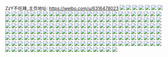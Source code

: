 ZzY不吃辣_主页地址: https://weibo.com/u/6316478023 
![](https://wx4.sinaimg.cn/mw2000/006TtitNly1h916ixcdy4j30jv08tmya.jpg) 
![](https://wx4.sinaimg.cn/mw2000/006TtitNly1h90ym95x0nj34mo334qv6.jpg) 
![](https://wx4.sinaimg.cn/mw2000/006TtitNly1h90ym1wsebj34mo334e83.jpg) 
![](https://wx4.sinaimg.cn/mw2000/006TtitNly1h90ymgvkuij34mo334kjo.jpg) 
![](https://wx4.sinaimg.cn/mw2000/006TtitNly1h90ymptkqzj34mo3344qu.jpg) 
![](https://wx4.sinaimg.cn/mw2000/006TtitNly1h90ymhb6rqj30mu0eutbt.jpg) 
![](https://wx4.sinaimg.cn/mw2000/006TtitNly1h90ymjprgrj34mo334kjm.jpg) 
![](https://wx4.sinaimg.cn/mw2000/006TtitNly1h8t2b3z2f0j30n01dsguf.jpg) 
![](https://wx4.sinaimg.cn/mw2000/006TtitNly1h8np2cq5i3j3104095n08.jpg) 
![](https://wx4.sinaimg.cn/mw2000/006TtitNly1h8jm4mqr6qj30ku0e50tk.jpg) 
![](https://wx4.sinaimg.cn/mw2000/006TtitNly1h8jm4mepmwj32802yo4qr.jpg) 
![](https://wx4.sinaimg.cn/mw2000/006TtitNly1h8imydul7pj30k017bdj9.jpg) 
![](https://wx4.sinaimg.cn/mw2000/006TtitNly1h8gr5enxfxj30mm17n791.jpg) 
![](https://wx4.sinaimg.cn/mw2000/006TtitNly1h8gr5evgn8j30n017jn1k.jpg) 
![](https://wx4.sinaimg.cn/mw2000/006TtitNly1h8gr5t7avcj30n015ladt.jpg) 
![](https://wx4.sinaimg.cn/mw2000/006TtitNly1h8gr5th0f8j30mq0zs778.jpg) 
![](https://wx4.sinaimg.cn/mw2000/006TtitNly1h8gkzyzee6j30u01uo7b0.jpg) 
![](https://wx4.sinaimg.cn/mw2000/006TtitNly1h8gk6vd72aj30fi02fdg2.jpg) 
![](https://wx4.sinaimg.cn/mw2000/006TtitNly1h8ey6nwiomj30j30d7abo.jpg) 
![](https://wx4.sinaimg.cn/mw2000/006TtitNly1h8eefpr4ufj30m6163wgr.jpg) 
![](https://wx4.sinaimg.cn/mw2000/006TtitNly1h8ajvtprmbj30k00zk773.jpg) 
![](https://wx4.sinaimg.cn/mw2000/006TtitNly1h88gzu11qsj30n01ds431.jpg) 
![](https://wx4.sinaimg.cn/mw2000/006TtitNly1h88gzu7706j30b408caah.jpg) 
![](https://wx4.sinaimg.cn/mw2000/006TtitNly1h88gzulhjlj30n01dsjw3.jpg) 
![](https://wx4.sinaimg.cn/mw2000/006TtitNly1h8796hke33j30n01ds190.jpg) 
![](https://wx4.sinaimg.cn/mw2000/006TtitNly1h8799x60uwj30mz0vwacv.jpg) 
![](https://wx4.sinaimg.cn/mw2000/006TtitNly1h87963q73rj30n01dsn13.jpg) 
![](https://wx4.sinaimg.cn/mw2000/006TtitNly1h879659leoj30u01t07an.jpg) 
![](https://wx4.sinaimg.cn/mw2000/006TtitNly1h87965qsiij31be0zkjvu.jpg) 
![](https://wx4.sinaimg.cn/mw2000/006TtitNly1h8796m0sr5j32c0340hdv.jpg) 
![](https://wx4.sinaimg.cn/mw2000/006TtitNly1h8796n66ibj30jv0pzn03.jpg) 
![](https://wx4.sinaimg.cn/mw2000/006TtitNly1h86vb5npzhj30mz13942f.jpg) 
![](https://wx4.sinaimg.cn/mw2000/006TtitNly1h83wu6yjitj30gv0skjuk.jpg) 
![](https://wx4.sinaimg.cn/mw2000/006TtitNly1h83wuiylzqj30m609vac2.jpg) 
![](https://wx4.sinaimg.cn/mw2000/006TtitNly1h83np4ly8rj31ds0n0dwa.jpg) 
![](https://wx4.sinaimg.cn/mw2000/006TtitNly1h83np5kpb5j31ds0n0nnh.jpg) 
![](https://wx4.sinaimg.cn/mw2000/006TtitNly1h83np409pej31ds0n0qjb.jpg) 
![](https://wx4.sinaimg.cn/mw2000/006TtitNly1h83crhkqzgj35pk310u12.jpg) 
![](https://wx4.sinaimg.cn/mw2000/006TtitNly1h7zc2h9byjj30a6053weo.jpg) 
![](https://wx4.sinaimg.cn/mw2000/006TtitNly1h7zc45ovlcj30iz0bs0ts.jpg) 
![](https://wx4.sinaimg.cn/mw2000/006TtitNly1h7zc45uiwsj30jo0jx401.jpg) 
![](https://wx4.sinaimg.cn/mw2000/006TtitNly1h7xv3ychekj32c03401kx.jpg) 
![](https://wx4.sinaimg.cn/mw2000/006TtitNly1h7uogpdtxnj30n01ds43p.jpg) 
![](https://wx4.sinaimg.cn/mw2000/006TtitNly1h7uhvfdvkxj30n00df768.jpg) 
![](https://wx4.sinaimg.cn/mw2000/006TtitNly1h7sf3pec8vj32c0340hdu.jpg) 
![](https://wx4.sinaimg.cn/mw2000/006TtitNly1h7se7muezgj30n01ds7r9.jpg) 
![](https://wx4.sinaimg.cn/mw2000/006TtitNly1h7se7nks0wj30n01ds1hq.jpg) 
![](https://wx4.sinaimg.cn/mw2000/006TtitNly1h7r78eur44j32yg2bze81.jpg) 
![](https://wx4.sinaimg.cn/mw2000/006TtitNly1h7r780xkznj32c0340kjl.jpg) 
![](https://wx4.sinaimg.cn/mw2000/006TtitNly1h7mjuomfsbj30u00q8dk8.jpg) 
![](https://wx4.sinaimg.cn/mw2000/006TtitNly1h7j1lvtkiyj30ig0hst9y.jpg) 
![](https://wx4.sinaimg.cn/mw2000/006TtitNly1h7ejgoa64yj33402c04qr.jpg) 
![](https://wx4.sinaimg.cn/mw2000/006TtitNly1h79wr61iy0j30qa1arn1z.jpg) 
![](https://wx4.sinaimg.cn/mw2000/006TtitNly1h79wr5vdgdj30u01hcwj8.jpg) 
![](https://wx4.sinaimg.cn/mw2000/006TtitNly1h78dno7wq9j30p60j7q5u.jpg) 
![](https://wx4.sinaimg.cn/mw2000/006TtitNly1h76cahlbysj34mo3344qr.jpg) 
![](https://wx4.sinaimg.cn/mw2000/006TtitNly1h76caj5xnwj30u0140tq6.jpg) 
![](https://wx4.sinaimg.cn/mw2000/006TtitNly1h76cbbuxuoj34mo334b29.jpg) 
![](https://wx4.sinaimg.cn/mw2000/006TtitNly1h76cbe6yzuj34mo3347qq.jpg) 
![](https://wx4.sinaimg.cn/mw2000/006TtitNly1h76cbknimfj34mo334u0y.jpg) 
![](https://wx4.sinaimg.cn/mw2000/006TtitNly1h76cbhqh8rj33344mo4qq.jpg) 
![](https://wx4.sinaimg.cn/mw2000/006TtitNly1h756mjumjaj30s4101dgm.jpg) 
![](https://wx4.sinaimg.cn/mw2000/006TtitNly1h71pr1vi95j30ui0u0diw.jpg) 
![](https://wx4.sinaimg.cn/mw2000/006TtitNly1h71pr70mmuj30xo0u0gmr.jpg) 
![](https://wx4.sinaimg.cn/mw2000/006TtitNly1h71pr6estgj30u010yqbs.jpg) 
![](https://wx4.sinaimg.cn/mw2000/006TtitNly1h6zhw7ihntj31sc2dshdt.jpg) 
![](https://wx4.sinaimg.cn/mw2000/006TtitNly1h6z167pmr8j30k00i2wff.jpg) 
![](https://wx4.sinaimg.cn/mw2000/006TtitNly1h6x6vig26rj33402c0npd.jpg) 
![](https://wx4.sinaimg.cn/mw2000/006TtitNly1h6sh9ch471j30q507pdje.jpg) 
![](https://wx4.sinaimg.cn/mw2000/006TtitNly1h6rdxowktoj30k50tyn4k.jpg) 
![](https://wx4.sinaimg.cn/mw2000/006TtitNly1h6rduzokguj30mi0u0tgw.jpg) 
![](https://wx4.sinaimg.cn/mw2000/006TtitNly1h6qb1rx2r1j31l90zjtab.jpg) 
![](https://wx4.sinaimg.cn/mw2000/006TtitNly1h6p2axcnw8j30sg0sg78p.jpg) 
![](https://wx4.sinaimg.cn/mw2000/006TtitNly1h6p2cits4ij30ku0ju406.jpg) 
![](https://wx4.sinaimg.cn/mw2000/006TtitNly1h6jgb71mxpj30qo0qo0uz.jpg) 
![](https://wx4.sinaimg.cn/mw2000/006TtitNly1h6i2hi3q71j30qo0qogm4.jpg) 
![](https://wx4.sinaimg.cn/mw2000/006TtitNly1h6fsahtqhlj30qo0qotay.jpg) 
![](https://wx4.sinaimg.cn/mw2000/006TtitNly1h6erln8w07j30qo0qodgc.jpg) 
![](https://wx4.sinaimg.cn/mw2000/006TtitNly1h6degzricrj30jl1bv3zo.jpg) 
![](https://wx4.sinaimg.cn/mw2000/006TtitNly1h6degzx70zj30jg17jwh2.jpg) 
![](https://wx4.sinaimg.cn/mw2000/006TtitNly1h6degzjeqgj30ja17xwf5.jpg) 
![](https://wx4.sinaimg.cn/mw2000/006TtitNly1h6b6yv3aivj30qo0qodgc.jpg) 
![](https://wx4.sinaimg.cn/mw2000/006TtitNly1h68a42x6m7j30wi1yc4fn.jpg) 
![](https://wx4.sinaimg.cn/mw2000/006TtitNly1h67mpp4g1xj30u0140tk1.jpg) 
![](https://wx4.sinaimg.cn/mw2000/006TtitNly1h67mpdzdysj31hc0nzwgh.jpg) 
![](https://wx4.sinaimg.cn/mw2000/006TtitNly1h66f20l0ayj30zk1bemzb.jpg) 
![](https://wx4.sinaimg.cn/mw2000/006TtitNly1h66f20dlsyj30zk1beq75.jpg) 
![](https://wx4.sinaimg.cn/mw2000/006TtitNly1h66f20vjt1j31be0zkn1l.jpg) 
![](https://wx4.sinaimg.cn/mw2000/006TtitNly1h66f215bpmj31be0zk406.jpg) 
![](https://wx4.sinaimg.cn/mw2000/006TtitNly1h631llro8oj313s0qmabi.jpg) 
![](https://wx4.sinaimg.cn/mw2000/006TtitNly1h61tgnpolaj30hm0fl764.jpg) 
![](https://wx4.sinaimg.cn/mw2000/006TtitNly1h61ti69rztj30n01ds795.jpg) 
![](https://wx4.sinaimg.cn/mw2000/006TtitNly1h61fkfsn1uj30st1f7th5.jpg) 
![](https://wx4.sinaimg.cn/mw2000/006TtitNly1h61fkgd9u3j30ok17pgo8.jpg) 
![](https://wx4.sinaimg.cn/mw2000/006TtitNly1h5uxbh9q6bj30uk3o97wi.jpg) 
![](https://wx4.sinaimg.cn/mw2000/006TtitNly1h5s5klr1cyj30n01ds41v.jpg) 
![](https://wx4.sinaimg.cn/mw2000/006TtitNly1h5mun18ecdj30ma18aaen.jpg) 
![](https://wx4.sinaimg.cn/mw2000/006TtitNly1h5j0ysqqjnj30tw13w7k4.jpg) 
![](https://wx4.sinaimg.cn/mw2000/006TtitNly1h5eqqlqa3bj30mz08kdgp.jpg) 
![](https://wx4.sinaimg.cn/mw2000/006TtitNly1h5ecl4a3a3j32802you10.jpg) 
![](https://wx4.sinaimg.cn/mw2000/006TtitNly1h5ecl53qgaj32c0340npd.jpg) 
![](https://wx4.sinaimg.cn/mw2000/006TtitNly1h5ecmqw1w4j31400u0n3k.jpg) 
![](https://wx4.sinaimg.cn/mw2000/006TtitNly1h5ecmqjsa6j32bc334u0y.jpg) 
![](https://wx4.sinaimg.cn/mw2000/006TtitNly1h5dbpykwjtj30mz0kkdks.jpg) 
![](https://wx4.sinaimg.cn/mw2000/006TtitNly1h5cb3gyfuyj30k00w3q8l.jpg) 
![](https://wx4.sinaimg.cn/mw2000/006TtitNly1h59x0cyd3bj30jr0h40vc.jpg) 
![](https://wx4.sinaimg.cn/mw2000/006TtitNly1h579xwjaw1j30mt199wjs.jpg) 
![](https://wx4.sinaimg.cn/mw2000/006TtitNly1h579xxyotlj30mt19179r.jpg) 
![](https://wx4.sinaimg.cn/mw2000/006TtitNly1h579xys6ntj30u01hcjyx.jpg) 
![](https://wx4.sinaimg.cn/mw2000/006TtitNly1h579xvedyuj31hc0u07bb.jpg) 
![](https://wx4.sinaimg.cn/mw2000/006TtitNly1h56u0vws7yj30kw0kwn03.jpg) 
![](https://wx4.sinaimg.cn/mw2000/006TtitNly1h56u0vmb1fj30gu0mg76r.jpg) 
![](https://wx4.sinaimg.cn/mw2000/006TtitNly1h55l3mz72kj30mz0kjjt3.jpg) 
![](https://wx4.sinaimg.cn/mw2000/006TtitNly1h51q1d96quj30mz0cntaf.jpg) 
![](https://wx4.sinaimg.cn/mw2000/006TtitNly1h51q2qj2okj30lo0itwg7.jpg) 
![](https://wx4.sinaimg.cn/mw2000/006TtitNly1h50wq7bxlij30s00s8762.jpg) 
![](https://wx4.sinaimg.cn/mw2000/006TtitNly1h4yjxloomkj30qx14naia.jpg) 
![](https://wx4.sinaimg.cn/mw2000/006TtitNly1h4yjvilus1j32c03404qr.jpg) 
![](https://wx4.sinaimg.cn/mw2000/006TtitNly1h4pfjofruoj30mi0u0qa3.jpg) 
![](https://wx4.sinaimg.cn/mw2000/006TtitNly1h4ngs464wtj30i303amx8.jpg) 
![](https://wx4.sinaimg.cn/mw2000/006TtitNly1h4mrrd0l4mj30mv16iq6b.jpg) 
![](https://wx4.sinaimg.cn/mw2000/006TtitNly1h4mrrdl49uj30n0186djt.jpg) 
![](https://wx4.sinaimg.cn/mw2000/006TtitNly1h4mrre7mjxj30mq18dq75.jpg) 
![](https://wx4.sinaimg.cn/mw2000/006TtitNly1h4mrrei50dj30mz16egot.jpg) 
![](https://wx4.sinaimg.cn/mw2000/006TtitNly1h4mrretho8j30mz17b0xb.jpg) 
![](https://wx4.sinaimg.cn/mw2000/006TtitNly1h4mrrf2td4j30n018uwip.jpg) 
![](https://wx4.sinaimg.cn/mw2000/006TtitNly1h4ksgs98gdj315o0nqgnh.jpg) 
![](https://wx4.sinaimg.cn/mw2000/006TtitNly1h4hzp0z0wdj30o9103qg3.jpg) 
![](https://wx4.sinaimg.cn/mw2000/006TtitNly1h4hzy9go2mj32802yohdw.jpg) 
![](https://wx4.sinaimg.cn/mw2000/006TtitNly1h4hzzdmb9jj32c03407wj.jpg) 
![](https://wx4.sinaimg.cn/mw2000/006TtitNly1h4htzg1cccj30i603iq31.jpg) 
![](https://wx4.sinaimg.cn/mw2000/006TtitNly1h4htzgd9daj30ez02yaa4.jpg) 
![](https://wx4.sinaimg.cn/mw2000/006TtitNly1h4habkf6quj31be0zjq8f.jpg) 
![](https://wx4.sinaimg.cn/mw2000/006TtitNly1h4habk1qhmj31be0zk791.jpg) 
![](https://wx4.sinaimg.cn/mw2000/006TtitNly1h4habkpbbuj30om1hcdnx.jpg) 
![](https://wx4.sinaimg.cn/mw2000/006TtitNly1h4hablggy6j31401z4wn3.jpg) 
![](https://wx4.sinaimg.cn/mw2000/006TtitNly1h4hablqozaj30k00zkq5g.jpg) 
![](https://wx4.sinaimg.cn/mw2000/006TtitNly1h4hablzdftj30hs0a1q4h.jpg) 
![](https://wx4.sinaimg.cn/mw2000/006TtitNly1h4habm9yzyj30k00zk76o.jpg) 
![](https://wx4.sinaimg.cn/mw2000/006TtitNly1h4ezvqg456j30dc0dcmy5.jpg) 
![](https://wx4.sinaimg.cn/mw2000/006TtitNly1h4exaclayuj30zg1bagqi.jpg) 
![](https://wx4.sinaimg.cn/mw2000/006TtitNly1h4exac67udj30zg1bajvw.jpg) 
![](https://wx4.sinaimg.cn/mw2000/006TtitNly1h4exc89mw6j30mi17541z.jpg) 
![](https://wx4.sinaimg.cn/mw2000/006TtitNly1h4excgd3lxj30n016djv6.jpg) 
![](https://wx4.sinaimg.cn/mw2000/006TtitNly1h4dr5i4jdfj32c0340hdu.jpg) 
![](https://wx4.sinaimg.cn/mw2000/006TtitNly1h4c9o9snlrj30n01ds7wh.jpg) 
![](https://wx4.sinaimg.cn/mw2000/006TtitNly1h4c9o7hl22j30n01dsamg.jpg) 
![](https://wx4.sinaimg.cn/mw2000/006TtitNly1h4c9oay782j30n01dsk3x.jpg) 
![](https://wx4.sinaimg.cn/mw2000/006TtitNly1h4bg7xfox4j30jz0irdgr.jpg) 
![](https://wx4.sinaimg.cn/mw2000/006TtitNly1h4a7svd4sxj30jx1950wq.jpg) 
![](https://wx4.sinaimg.cn/mw2000/006TtitNly1h4a7sv0ogbj30jy1cj41o.jpg) 
![](https://wx4.sinaimg.cn/mw2000/006TtitNly1h4a7svu34xj30ja163773.jpg) 
![](https://wx4.sinaimg.cn/mw2000/006TtitNly1h4a7swhx6uj30jv16qjtv.jpg) 
![](https://wx4.sinaimg.cn/mw2000/006TtitNly1h45liacqkcj32c0340u0y.jpg) 
![](https://wx4.sinaimg.cn/mw2000/006TtitNly1h40hpl5gnmj30wi0mu40d.jpg) 
![](https://wx4.sinaimg.cn/mw2000/006TtitNly1h40hpkuwo7j30mz17fn2r.jpg) 
![](https://wx4.sinaimg.cn/mw2000/006TtitNly1h3zfkgqta3j30u00utwr2.jpg) 
![](https://wx4.sinaimg.cn/mw2000/006TtitNly1h3zfl22cp2j30u00ux4b9.jpg) 
![](https://wx4.sinaimg.cn/mw2000/006TtitNly1h3zfmgbq1bj30n01ds7wh.jpg) 
![](https://wx4.sinaimg.cn/mw2000/006TtitNly1h3ynlu9b6xj30wh0od0w2.jpg) 
![](https://wx4.sinaimg.cn/mw2000/006TtitNly1h3ynmsdgy3j30mz0n9djd.jpg) 
![](https://wx4.sinaimg.cn/mw2000/006TtitNly1h3vboey3fjj30n01dsguc.jpg) 
![](https://wx4.sinaimg.cn/mw2000/006TtitNly1h3ti8ns58wj30u034ie2o.jpg) 
![](https://wx4.sinaimg.cn/mw2000/006TtitNly1h3tib6bty5j33402c0x6q.jpg) 
![](https://wx4.sinaimg.cn/mw2000/006TtitNly1h3tibezpofj33344moe8c.jpg) 
![](https://wx4.sinaimg.cn/mw2000/006TtitNly1h3tid0bl6uj33402c0b29.jpg) 
![](https://wx4.sinaimg.cn/mw2000/006TtitNly1h3til10ri1j32ps1j0kjl.jpg) 
![](https://wx4.sinaimg.cn/mw2000/006TtitNly1h3m4wpgneaj32c03401kz.jpg) 
![](https://wx4.sinaimg.cn/mw2000/006TtitNly1h3m4fu6d52j30mi0u0jzd.jpg) 
![](https://wx4.sinaimg.cn/mw2000/006TtitNly1h3m4wr77tkj32c0340kjm.jpg) 
![](https://wx4.sinaimg.cn/mw2000/006TtitNly1h3m4u3np6dj30my0bkdi5.jpg) 
![](https://wx4.sinaimg.cn/mw2000/006TtitNly1h3m4u3f861j30mx0dltb5.jpg) 
![](https://wx4.sinaimg.cn/mw2000/006TtitNly1h3m4jnhwomj31w02iohdu.jpg) 
![](https://wx4.sinaimg.cn/mw2000/006TtitNly1h3m4wtctxuj30u01hcdqz.jpg) 
![](https://wx4.sinaimg.cn/mw2000/006TtitNly1h3fs4n3i2yj30n01ds7qp.jpg) 
